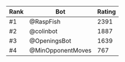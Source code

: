 Rank|Bot|Rating
---|---|---
#1|@RaspFish|2391
#2|@colinbot|1887
#3|@OpeningsBot|1639
#4|@MinOpponentMoves|767

